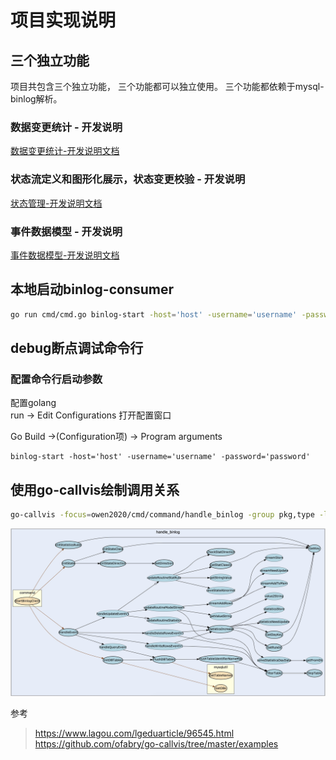 # 项目实现说明

## 三个独立功能

项目共包含三个独立功能， 三个功能都可以独立使用。 三个功能都依赖于mysql-binlog解析。

### 数据变更统计 - 开发说明

[数据变更统计-开发说明文档](advance_statistics.md)

### 状态流定义和图形化展示，状态变更校验 - 开发说明

[状态管理-开发说明文档](advance_status_flow.md)

### 事件数据模型 - 开发说明

[事件数据模型-开发说明文档](advance_data_model.md)

## 本地启动binlog-consumer

```bash
go run cmd/cmd.go binlog-start -host='host' -username='username' -password='password'
```

## debug断点调试命令行

### 配置命令行启动参数

配置golang    
run -> Edit Configurations 打开配置窗口

Go Build ->(Configuration项) -> Program arguments

```
binlog-start -host='host' -username='username' -password='password'
```

## 使用go-callvis绘制调用关系

```bash
go-callvis -focus=owen2020/cmd/command/handle_binlog -group pkg,type -limit owen2020/cmd/command  ./cmd
```

![handle_binlog_package_graph](/doc/images/package_graph.jpg)

参考
> https://www.lagou.com/lgeduarticle/96545.html  
> https://github.com/ofabry/go-callvis/tree/master/examples